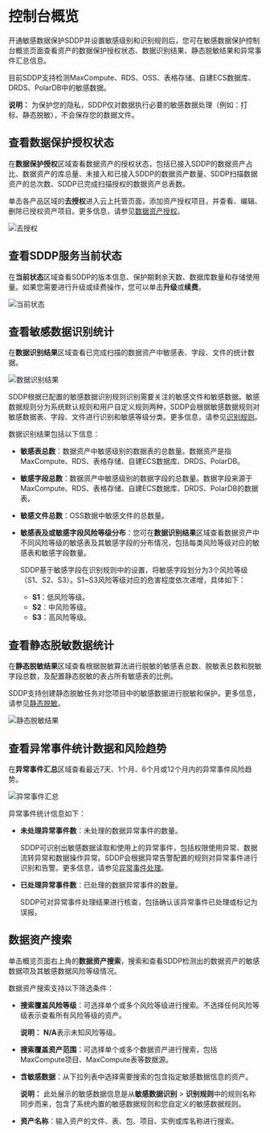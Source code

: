 # 控制台概览

开通敏感数据保护SDDP并设置敏感级别和识别规则后，您可在敏感数据保护控制台概览页面查看资产的数据保护授权状态、数据识别结果、静态脱敏结果和异常事件汇总信息。

目前SDDP支持检测MaxCompute、RDS、OSS、表格存储、自建ECS数据库、DRDS、PolarDB中的敏感数据。

**说明：** 为保护您的隐私，SDDP仅对数据执行必要的敏感数据处理（例如：打标、静态脱敏），不会保存您的数据文件。

## 查看数据保护授权状态

在**数据保护授权**区域查看数据资产的授权状态，包括已接入SDDP的数据资产占比、数据资产的库总量、未接入和已接入SDDP的数据资产数量、SDDP扫描数据资产的总次数、SDDP已完成扫描授权的数据资产总表数。

单击各产品区域的**去授权**进入云上托管页面，添加资产授权项目，并查看、编辑、删除已授权资产项目。更多信息，请参见[数据资产授权](/cn.zh-CN/用户指南/数据资产授权.md)。

![去授权](https://static-aliyun-doc.oss-accelerate.aliyuncs.com/assets/img/zh-CN/3465858951/p96927.png)

## 查看SDDP服务当前状态

在**当前状态**区域查看SDDP的版本信息、保护期剩余天数、数据库数量和存储使用量。如果您需要进行升级或续费操作，您可以单击**升级**或**续费**。

![当前状态](https://static-aliyun-doc.oss-accelerate.aliyuncs.com/assets/img/zh-CN/3099707061/p107681.png)

## 查看敏感数据识别统计

在**数据识别结果**区域查看已完成扫描的数据资产中敏感表、字段、文件的统计数据。

![数据识别结果](https://static-aliyun-doc.oss-accelerate.aliyuncs.com/assets/img/zh-CN/3465858951/p43398.png)

SDDP根据已配置的敏感数据识别规则识别需要关注的敏感文件和敏感数据。敏感数据规则分为系统默认规则和用户自定义规则两种，SDDP会根据敏感数据规则对敏感数据表、字段、文件进行识别和敏感等级分类。更多信息，请参见[识别规则](/cn.zh-CN/用户指南/敏感数据识别/识别规则.md)。

数据识别结果包括以下信息：

-   **敏感表总数**：数据资产中敏感级别的数据表的总数量。数据资产是指MaxCompute、RDS、表格存储、自建ECS数据库、DRDS、PolarDB。
-   **敏感字段总数**：数据资产中敏感级别的数据字段的总数量。数据字段来源于MaxCompute、RDS、表格存储、自建ECS数据库、DRDS、PolarDB的数据表。
-   **敏感文件总数**：OSS数据中敏感文件的总数量。
-   **敏感表及或敏感字段风险等级分布**：您可在**数据识别结果**区域查看数据资产中不同风险等级的敏感表及其敏感字段的分布情况，包括每类风险等级对应的敏感表和敏感字段数量。

    SDDP基于敏感字段在识别规则中的设置，将敏感字段划分为3个风险等级（S1、S2、S3）。S1~S3风险等级对应的危害程度依次递增，具体如下：

    -   **S1**：低风险等级。
    -   **S2**：中风险等级。
    -   **S3**：高风险等级。

## 查看静态脱敏数据统计

在**静态脱敏结果**区域查看根据脱敏算法进行脱敏的敏感表总数、脱敏表总数和脱敏字段总数，及配置静态脱敏的表占所有敏感表的比例。

SDDP支持创建静态脱敏任务对您项目中的敏感数据进行脱敏和保护。更多信息，请参见[静态脱敏](/cn.zh-CN/用户指南/敏感数据脱敏/静态脱敏.md)。

![静态脱敏结果](https://static-aliyun-doc.oss-accelerate.aliyuncs.com/assets/img/zh-CN/3465858951/p65163.png)

## 查看异常事件统计数据和风险趋势

在**异常事件汇总**区域查看最近7天、1个月、6个月或12个月内的异常事件风险趋势。

![异常事件汇总](https://static-aliyun-doc.oss-accelerate.aliyuncs.com/assets/img/zh-CN/3465858951/p51102.png)

异常事件统计信息如下：

-   **未处理异常事件数**：未处理的数据异常事件的数量。

    SDDP可识别出敏感数据读取和使用上的异常事件，包括权限使用异常、数据流转异常和数据操作异常。SDDP会根据异常告警配置的规则对异常事件进行识别和告警。更多信息，请参见[异常事件处理](/cn.zh-CN/用户指南/数据安全实验室/异常事件处理.md)。

-   **已处理异常事件数**：已处理的数据异常事件的数量。

    SDDP可对异常事件处理结果进行核查，包括确认该异常事件已处理或标记为误报。


## 数据资产搜索

单击概览页面右上角的**数据资产搜索**，搜索和查看SDDP检测出的数据资产的敏感数据项及其敏感数据风险等级情况。

数据资产搜索支持以下筛选条件：

-   **搜索覆盖风险等级**：可选择单个或多个风险等级进行搜索。不选择任何风险等级表示查看所有风险等级的资产。

    **说明：** **N/A**表示未知风险等级。

-   **搜索覆盖资产范围**：可选择单个或多个数据资产进行搜索，包括MaxCompute项目、MaxCompute表等数据源。
-   **含敏感数据**：从下拉列表中选择需要搜索的包含指定敏感数据信息的资产。

    **说明：** 此处展示的敏感数据信息是从**敏感数据识别** \> **识别规则**中的规则名称同步而来，包含了系统内置的敏感数据规则和您自定义的敏感数据规则。

-   **资产名称**：输入资产的文件、表、包、项目、实例或库名称进行搜索。

